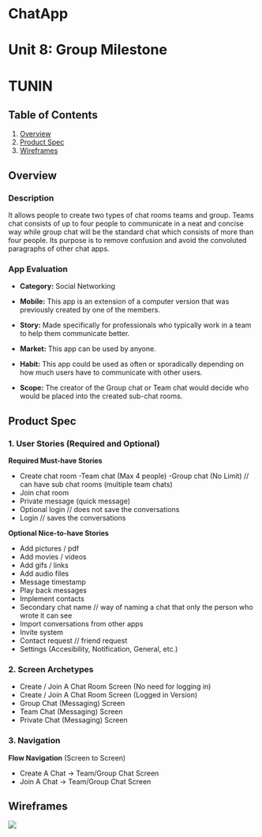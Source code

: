 # ChatApp

Unit 8: Group Milestone
===
# TUNIN

## Table of Contents
1. [Overview](#Overview)
1. [Product Spec](#Product-Spec)
1. [Wireframes](#Wireframes)

## Overview
### Description
It allows people to create two types of chat rooms teams and group. Teams chat consists of up to four people to communicate in a neat and concise way while group chat will be the standard chat which consists of more than four people. Its purpose is to remove confusion and avoid the convoluted paragraphs of other chat apps. 

### App Evaluation
- **Category:** Social Networking 

- **Mobile:** This app is an extension of a computer version that was previously created by one of the members. 

- **Story:** Made specifically for professionals who typically work in a team to help them communicate better.

- **Market:** This app can be used by anyone. 

- **Habit:** This app could be used as often or sporadically depending on how much users have to communicate with other users.

- **Scope:** The creator of the Group chat or Team chat would decide who would be placed into the created sub-chat rooms.

## Product Spec
### 1. User Stories (Required and Optional)

**Required Must-have Stories**

* Create chat room 
-Team chat (Max 4 people)
-Group chat (No Limit) // can have sub chat rooms (multiple team chats)
* Join chat room 
* Private message (quick message)
* Optional login // does not save the conversations 
* Login // saves the conversations 

**Optional Nice-to-have Stories**

* Add pictures / pdf
* Add movies / videos
* Add gifs / links
* Add audio files
* Message timestamp
* Play back messages
* Implement contacts
* Secondary chat name // way of naming a chat that only the person who wrote it can see
* Import conversations from other apps
* Invite system
* Contact request // friend request
* Settings (Accesibility, Notification, General, etc.)

### 2. Screen Archetypes

* Create / Join A Chat Room Screen (No need for logging in)
* Create / Join A Chat Room Screen (Logged in Version)
* Group Chat (Messaging) Screen
* Team Chat (Messaging) Screen
* Private Chat (Messaging) Screen

### 3. Navigation

**Flow Navigation** (Screen to Screen)
* Create A Chat -> Team/Group Chat Screen
* Join A Chat -> Team/Group Chat Screen

## Wireframes

![](https://i.imgur.com/xbHn78F.png)





